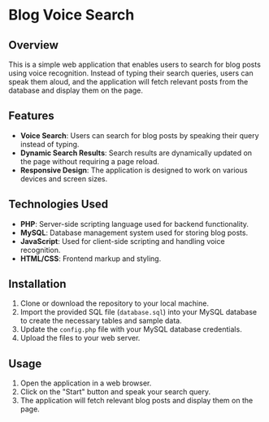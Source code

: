 # Blog Voice Search

## Overview

This is a simple web application that enables users to search for blog posts using voice recognition. Instead of typing their search queries, users can speak them aloud, and the application will fetch relevant posts from the database and display them on the page.

## Features

- **Voice Search**: Users can search for blog posts by speaking their query instead of typing.
- **Dynamic Search Results**: Search results are dynamically updated on the page without requiring a page reload.
- **Responsive Design**: The application is designed to work on various devices and screen sizes.

## Technologies Used

- **PHP**: Server-side scripting language used for backend functionality.
- **MySQL**: Database management system used for storing blog posts.
- **JavaScript**: Used for client-side scripting and handling voice recognition.
- **HTML/CSS**: Frontend markup and styling.

## Installation

1. Clone or download the repository to your local machine.
2. Import the provided SQL file (`database.sql`) into your MySQL database to create the necessary tables and sample data.
3. Update the `config.php` file with your MySQL database credentials.
4. Upload the files to your web server.

## Usage

1. Open the application in a web browser.
2. Click on the "Start" button and speak your search query.
3. The application will fetch relevant blog posts and display them on the page.

